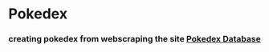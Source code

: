 # Pokedex

### creating pokedex from webscraping the site [Pokedex Database](https://pokemondb.net/pokedex/national)
